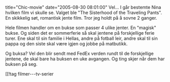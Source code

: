 title="Chic-movie"
date="2005-08-30 08:01:00"
Vel... I går bestemte Nina hvilken film vi skulle se. Valget ble "The Sisterhood of the Traveling Pants". En skikkelig søt, romantisk jente film. Tror jeg holdt på å sovne 2 ganger.

Hele filmen handler om en bukse som passer 4 ulike jenter. En "magisk" bukse. Og siden det er sommerferie så skal jentene på forskjellige ferie turer. Ene skal til sin familie i Hellas, andre på fotball leir, andre skal til sin pappa og den siste skal være igjen og jobbe på matbutikk.

Og buksa? Vel den blir sendt med FedEx verden rundt til de forskjellige jentene, de skal bare ha buksen en uke avgangen. Og ting skjer når dem har buksen på seg.

[[!tag  filmer---tv-serier

